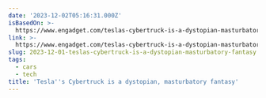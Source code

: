 ```yaml
---
date: '2023-12-02T05:16:31.000Z'
isBasedOn: >-
  https://www.engadget.com/teslas-cybertruck-is-a-dystopian-masturbatory-fantasy-225648188.html?src=rss
link: >-
  https://www.engadget.com/teslas-cybertruck-is-a-dystopian-masturbatory-fantasy-225648188.html?src=rss
slug: 2023-12-01-teslas-cybertruck-is-a-dystopian-masturbatory-fantasy
tags:
  - cars
  - tech
title: 'Tesla''s Cybertruck is a dystopian, masturbatory fantasy'
---
```

 
